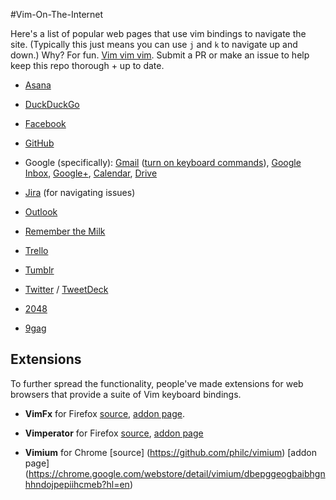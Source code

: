 #Vim-On-The-Internet

Here's a list of popular web pages that use vim bindings to navigate the site. (Typically this just means you can use `j` and `k` to navigate up and down.) Why? For fun. <a href="https://twitter.com/iamdevloper/status/588355053104267264">Vim vim vim<a/>. Submit a PR or make an issue to help keep this repo thorough + up to date.

- [Asana](https://asana.com)

- [DuckDuckGo](https://duckduckgo.com/)

- [Facebook](http://facebook.com)

- [GitHub](http://github.com) 

- Google (specifically): [Gmail](http://gmail.com) ([turn on keyboard commands](https://support.google.com/mail/answer/6594?hl=en)), [Google Inbox](https://inbox.google.com/), [Google+](http://plus.google.com), [Calendar](http://calendar.google.com), [Drive](http://drive.google.com)

- [Jira](http://jira.com) (for navigating issues)

- [Outlook](http://windows.microsoft.com/en-us/windows/outlook/keyboard-shortcuts)
 
- [Remember the Milk](http://www.rememberthemilk.com/help/?ctx=basics.basics.keyboard)

- [Trello](http://trello.com)

- [Tumblr](http://tumblr.com)

- [Twitter](http://twitter.com) / [TweetDeck](https://tweetdeck.twitter.com)

- [2048](https://gabrielecirulli.github.io/2048/)

- [9gag](http://9gag.com)



## Extensions

To further spread the functionality, people've made extensions for web browsers that provide a suite of Vim keyboard bindings.

- **VimFx** for Firefox [source](https://github.com/akhodakivskiy/VimFx),  [addon page](https://addons.mozilla.org/en-us/firefox/addon/vimfx).

- **Vimperator** for Firefox [source](https://github.com/vimperator/vimperator-labs), [addon page](https://addons.mozilla.org/en-US/firefox/addon/vimperator/)

- **Vimium** for Chrome [source] (https://github.com/philc/vimium) [addon page] (https://chrome.google.com/webstore/detail/vimium/dbepggeogbaibhgnhhndojpepiihcmeb?hl=en) 

